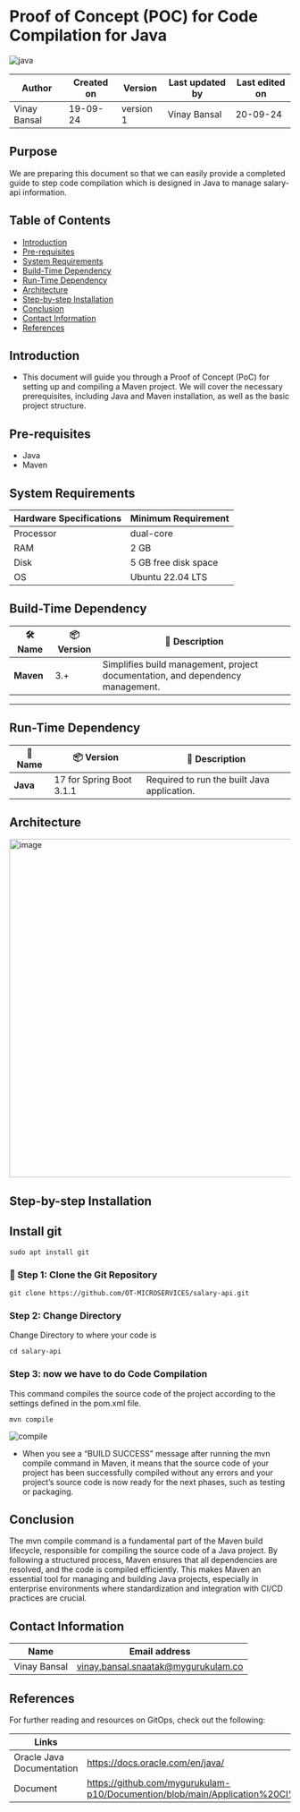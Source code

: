 # Proof of Concept (POC) for Code Compilation for Java
![java](https://github.com/user-attachments/assets/b07cbf43-b8ff-4e96-a6aa-7177d0be4ad4)


  | Author        | Created on | Version | Last updated by | Last edited on |
  |-------------|---------|-------------|-------------|---------|
  | Vinay Bansal | 19-09-24 | version 1 | Vinay Bansal | 20-09-24 |

## Purpose
We are preparing this document so that we can easily provide a completed guide to step code compilation which is designed in Java to manage salary-api information.

## Table of Contents
- [Introduction](#Introduction)
- [Pre-requisites](#pre-requisites)
- [System Requirements](#system-requirements)
- [Build-Time Dependency](#build-time-dependency)
- [Run-Time Dependency](#run-time-dependency)
- [Architecture](#architecture)
- [Step-by-step Installation](#step-by-step-installation)
- [Conclusion](#conclusion)
- [Contact Information](#contact-information)
- [ References](#references)

## Introduction 
* This document will guide you through a Proof of Concept (PoC) for setting up and compiling a Maven project. We will cover the necessary prerequisites, including Java and Maven installation, as well as the basic project structure.


##  Pre-requisites

- Java
- Maven

## System Requirements
| Hardware Specifications | Minimum Requirement  |
|--------------------------|------------------------|
| Processor                | dual-core              |
| RAM                      | 2 GB                    |
| Disk                     |5 GB free disk space                  |
| OS                       | Ubuntu 22.04 LTS         |


##  Build-Time Dependency

| 🛠️ Name | 📦 Version | 📄 Description |
|---------|------------|----------------|
| **Maven** | 3.+      | Simplifies build management, project documentation, and dependency management. |

---

##  Run-Time Dependency

| 🚀 Name | 📦 Version | 📄 Description          |
|---------|------------|--------------------------|
| **Java** |  17 for Spring Boot 3.1.1        | Required to run the built Java application. |


## Architecture
<img width="605" alt="image" src="https://github.com/user-attachments/assets/d2bfd5ac-4075-4e22-a360-993f7a1017c6">

##  Step-by-step Installation

## Install git
```
sudo apt install git
```
### 📂 Step 1: Clone the Git Repository
```
git clone https://github.com/OT-MICROSERVICES/salary-api.git
```

### Step 2: Change Directory
Change Directory to where your code is
```
cd salary-api
```

### Step 3: now we have to do Code Compilation
This command compiles the source code of the project according to the settings defined in the pom.xml file.
```
mvn compile
```
![compile](https://github.com/user-attachments/assets/7a41dd76-d90a-40bf-a91a-c0bbe726cb70)
- When you see a “BUILD SUCCESS” message after running the mvn compile command in Maven, it means that the source code of your project has been successfully compiled without any errors and your project’s source code is now ready for the next phases, such as testing or packaging.


## Conclusion
The mvn compile command is a fundamental part of the Maven build lifecycle, responsible for compiling the source code of a Java project. By following a structured process, Maven ensures that all dependencies are resolved, and the code is compiled efficiently. This makes Maven an essential tool for managing and building Java projects, especially in enterprise environments where standardization and integration with CI/CD practices are crucial.

## Contact Information

| Name | Email address|
|------|---------------------|
| Vinay Bansal | vinay.bansal.snaatak@mygurukulam.co |

## References
For further reading and resources on GitOps, check out the following:

| Links | Descriptions|
|------|---------------------|
|Oracle Java Documentation|https://docs.oracle.com/en/java/|
|Document |https://github.com/mygurukulam-p10/Documention/blob/main/Application%20CI%20Design/Java%20CI%20checks/code%20compilation%20doc/readme.md|

